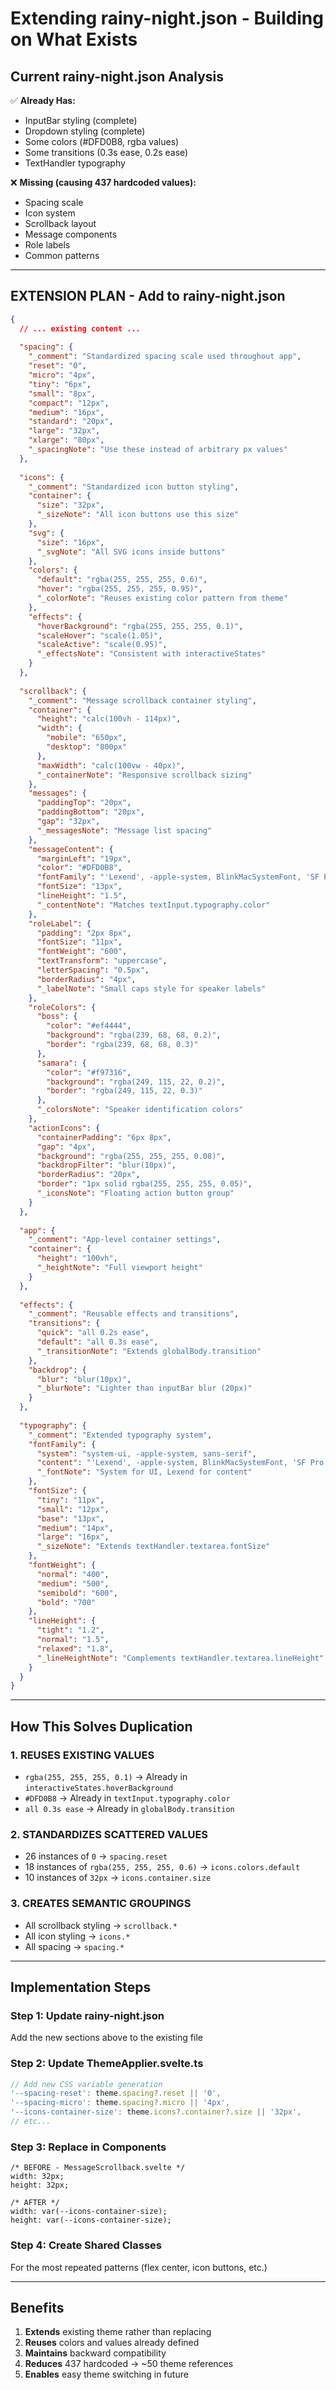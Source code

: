 # Extending rainy-night.json - Building on What Exists

## Current rainy-night.json Analysis
✅ **Already Has:**
- InputBar styling (complete)
- Dropdown styling (complete)
- Some colors (#DFD0B8, rgba values)
- Some transitions (0.3s ease, 0.2s ease)
- TextHandler typography

❌ **Missing (causing 437 hardcoded values):**
- Spacing scale
- Icon system
- Scrollback layout
- Message components
- Role labels
- Common patterns

---

## EXTENSION PLAN - Add to rainy-night.json

```json
{
  // ... existing content ...
  
  "spacing": {
    "_comment": "Standardized spacing scale used throughout app",
    "reset": "0",
    "micro": "4px",
    "tiny": "6px",
    "small": "8px",
    "compact": "12px",
    "medium": "16px",
    "standard": "20px",
    "large": "32px",
    "xlarge": "80px",
    "_spacingNote": "Use these instead of arbitrary px values"
  },
  
  "icons": {
    "_comment": "Standardized icon button styling",
    "container": {
      "size": "32px",
      "_sizeNote": "All icon buttons use this size"
    },
    "svg": {
      "size": "16px",
      "_svgNote": "All SVG icons inside buttons"
    },
    "colors": {
      "default": "rgba(255, 255, 255, 0.6)",
      "hover": "rgba(255, 255, 255, 0.95)",
      "_colorNote": "Reuses existing color pattern from theme"
    },
    "effects": {
      "hoverBackground": "rgba(255, 255, 255, 0.1)",
      "scaleHover": "scale(1.05)",
      "scaleActive": "scale(0.95)",
      "_effectsNote": "Consistent with interactiveStates"
    }
  },
  
  "scrollback": {
    "_comment": "Message scrollback container styling",
    "container": {
      "height": "calc(100vh - 114px)",
      "width": {
        "mobile": "650px",
        "desktop": "800px"
      },
      "maxWidth": "calc(100vw - 40px)",
      "_containerNote": "Responsive scrollback sizing"
    },
    "messages": {
      "paddingTop": "20px",
      "paddingBottom": "20px",
      "gap": "32px",
      "_messagesNote": "Message list spacing"
    },
    "messageContent": {
      "marginLeft": "19px",
      "color": "#DFD0B8",
      "fontFamily": "'Lexend', -apple-system, BlinkMacSystemFont, 'SF Pro Text', 'Segoe UI', system-ui, sans-serif",
      "fontSize": "13px",
      "lineHeight": "1.5",
      "_contentNote": "Matches textInput.typography.color"
    },
    "roleLabel": {
      "padding": "2px 8px",
      "fontSize": "11px",
      "fontWeight": "600",
      "textTransform": "uppercase",
      "letterSpacing": "0.5px",
      "borderRadius": "4px",
      "_labelNote": "Small caps style for speaker labels"
    },
    "roleColors": {
      "boss": {
        "color": "#ef4444",
        "background": "rgba(239, 68, 68, 0.2)",
        "border": "rgba(239, 68, 68, 0.3)"
      },
      "samara": {
        "color": "#f97316",
        "background": "rgba(249, 115, 22, 0.2)",
        "border": "rgba(249, 115, 22, 0.3)"
      },
      "_colorsNote": "Speaker identification colors"
    },
    "actionIcons": {
      "containerPadding": "6px 8px",
      "gap": "4px",
      "background": "rgba(255, 255, 255, 0.08)",
      "backdropFilter": "blur(10px)",
      "borderRadius": "20px",
      "border": "1px solid rgba(255, 255, 255, 0.05)",
      "_iconsNote": "Floating action button group"
    }
  },
  
  "app": {
    "_comment": "App-level container settings",
    "container": {
      "height": "100vh",
      "_heightNote": "Full viewport height"
    }
  },
  
  "effects": {
    "_comment": "Reusable effects and transitions",
    "transitions": {
      "quick": "all 0.2s ease",
      "default": "all 0.3s ease",
      "_transitionNote": "Extends globalBody.transition"
    },
    "backdrop": {
      "blur": "blur(10px)",
      "_blurNote": "Lighter than inputBar blur (20px)"
    }
  },
  
  "typography": {
    "_comment": "Extended typography system",
    "fontFamily": {
      "system": "system-ui, -apple-system, sans-serif",
      "content": "'Lexend', -apple-system, BlinkMacSystemFont, 'SF Pro Text', 'Segoe UI', system-ui, sans-serif",
      "_fontNote": "System for UI, Lexend for content"
    },
    "fontSize": {
      "tiny": "11px",
      "small": "12px",
      "base": "13px",
      "medium": "14px",
      "large": "16px",
      "_sizeNote": "Extends textHandler.textarea.fontSize"
    },
    "fontWeight": {
      "normal": "400",
      "medium": "500",
      "semibold": "600",
      "bold": "700"
    },
    "lineHeight": {
      "tight": "1.2",
      "normal": "1.5",
      "relaxed": "1.8",
      "_lineHeightNote": "Complements textHandler.textarea.lineHeight"
    }
  }
}
```

---

## How This Solves Duplication

### 1. REUSES EXISTING VALUES
- `rgba(255, 255, 255, 0.1)` → Already in `interactiveStates.hoverBackground`
- `#DFD0B8` → Already in `textInput.typography.color`
- `all 0.3s ease` → Already in `globalBody.transition`

### 2. STANDARDIZES SCATTERED VALUES
- 26 instances of `0` → `spacing.reset`
- 18 instances of `rgba(255, 255, 255, 0.6)` → `icons.colors.default`
- 10 instances of `32px` → `icons.container.size`

### 3. CREATES SEMANTIC GROUPINGS
- All scrollback styling → `scrollback.*`
- All icon styling → `icons.*`
- All spacing → `spacing.*`

---

## Implementation Steps

### Step 1: Update rainy-night.json
Add the new sections above to the existing file

### Step 2: Update ThemeApplier.svelte.ts
```typescript
// Add new CSS variable generation
'--spacing-reset': theme.spacing?.reset || '0',
'--spacing-micro': theme.spacing?.micro || '4px',
'--icons-container-size': theme.icons?.container?.size || '32px',
// etc...
```

### Step 3: Replace in Components
```svelte
/* BEFORE - MessageScrollback.svelte */
width: 32px;
height: 32px;

/* AFTER */
width: var(--icons-container-size);
height: var(--icons-container-size);
```

### Step 4: Create Shared Classes
For the most repeated patterns (flex center, icon buttons, etc.)

---

## Benefits
1. **Extends** existing theme rather than replacing
2. **Reuses** colors and values already defined
3. **Maintains** backward compatibility
4. **Reduces** 437 hardcoded → ~50 theme references
5. **Enables** easy theme switching in future